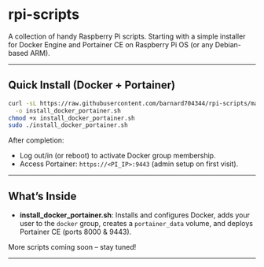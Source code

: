 # rpi-scripts

A collection of handy Raspberry Pi scripts. Starting with a simple installer for Docker Engine and Portainer CE on Raspberry Pi OS (or any Debian-based ARM).

---

## Quick Install (Docker + Portainer)

```bash
curl -sL https://raw.githubusercontent.com/barnard704344/rpi-scripts/main/iinstall_docker_portainer.sh \
  -o install_docker_portainer.sh
chmod +x install_docker_portainer.sh
sudo ./install_docker_portainer.sh
```

After completion:

* Log out/in (or reboot) to activate Docker group membership.
* Access Portainer: `https://<PI_IP>:9443` (admin setup on first visit).

---

## What’s Inside

* **install\_docker\_portainer.sh**: Installs and configures Docker, adds your user to the `docker` group, creates a `portainer_data` volume, and deploys Portainer CE (ports 8000 & 9443).

More scripts coming soon – stay tuned!

---

